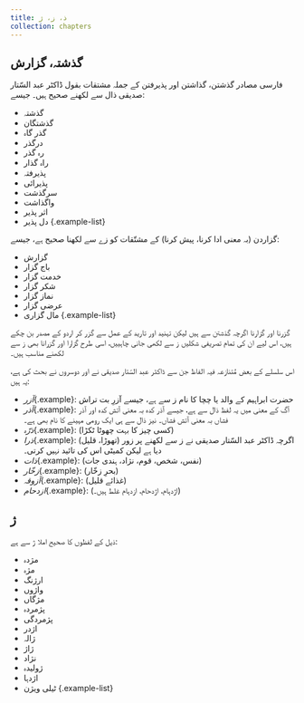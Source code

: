 ```yaml
---
title: ذ، ز، ژ
collection: chapters
---
```


## گذشتہ، گزارش

فارسی مصادر گذشتن، گذاشتن اور پذیرفتن کے جملہ مشتقات بقول ڈاکٹر عبد السّتار صدیقی ذال سے لکھنے صحیح ہیں۔ جیسے:

* گذشتہ
* گذشتگان
* گذر گاہ
* درگذر
* رہ گذر
* راہ گذار
* پذیرفتہ
* پذیرائی
* سرگذشت
* واگذاشت
* اثر پذیر
* دل پذیر
{.example-list}

گزاردن (بہ معنی ادا کرنا، پیش کرنا) کے مشتّقات کو زے سے لکھنا صحیح ہے، جیسے:

* گزارش
* باج گزار
* خدمت گزار
* شکر گزار
* نماز گزار
* عرضی گزار
* مال گزاری
{.example-list}

گزرنا اور گزارنا اگرچہ گذشتن سے ہیں لیکن تہنید اور تارید کے عمل سے گزر کر اردو کے مصدر بن چکے ہیں، اس لیے ان کی تمام تصریفی شکلیں ز سے لکھی جانی چاہییں، اسی طرح گزارا اور گزرانا بھی ز سے لکھنے مناسب ہیں۔

اس سلسلے کے بعض مُتنازعہ فیہ الفاظ جن سے ڈاکٹر عبد السّتار صدیقی نے اور دوسروں نے بحث کی ہے، یہ ہیں:

* *آزر*{.example}: حضرت ابراہیم کے والد یا چچا کا نام ز سے ہے، جیسے آزرِ بت تراش
* *آذر*{.example}: آگ کے معنی میں یہ لفظ ذال سے ہے، جیسے آذر کدہ بہ معنی آتش کدہ اور آذر فشاں بہ معنی آتش فشاں۔ نیز ذال سے ہی ایک رومی مہینے کا نام بھی ہے۔
* *ذرّہ*{.example}: (کسی چیز کا بہت چھوٹا ٹکڑا)
* *ذرا*{.example}: (تھوڑا، قلیل) اگرچہ ڈاکٹر عبد السّتار صدیقی نے ز سے لکھنے پر زور دیا ہے لیکن کمیٹی اس کی تائید نہیں کرتی۔
* *ذات*{.example}: (نفس، شخص، قوم، نژاد، ہندی جات)
* *زخّار*{.example}: (بحرِ زخّار)
* *آزوقہ*{.example}: (غذائے قلیل)
* *ازدحام*{.example}: (اژدہام، اژدحام، ازدہام غلط ہیں۔)

## ژ

ذیل کے لفظوں کا صحیح املا ژ سے ہے:

* مژدہ
* مژہ
* ارژنگ
* واژوں
* مژگاں
* پژمردہ
* پژمردگی
* اژدر
* ژالہ
* ژاژ
* نژاد
* ژولیدہ
* اژدہا
* ٹیلی ویژن
{.example-list}
